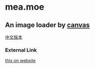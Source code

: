 mea.moe
=======

An image loader by [canvas](https://en.wikipedia.org/wiki/Canvas_element)
-------------------------------------------------------------------------

[中文版本](https://github.com/xubeiyan/mea.moe/blob/master/README-zh_cn.md)

### External Link

[this on website](https://mea.moe)